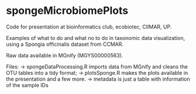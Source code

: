 # spongeMicrobiomePlots
Code for presentation at bioinformatics club, ecobiotec, CIIMAR, UP.

Examples of what to do and what no to do in taxonomic data visualization, using a Spongia officinalis dataset from CCMAR.

Raw data available in MGnify (MGYS00000563).

Files:
-> spongeDataProcessing.R imports data from MGnify and cleans the OTU tables into a tidy format;
-> plotsSponge.R makes the plots available in the presentation and a few more.
-> metadata is just a table with information of the sample IDs
